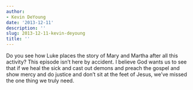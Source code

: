 ```yaml
---
author:
- Kevin DeYoung
date: '2013-12-11'
description: ''
slug: 2013-12-11-kevin-deyoung
title: ''
---
```

Do you see how Luke places the story of Mary and Martha after all this activity? This episode isn’t here by accident. I believe God wants us to see that if we heal the sick and cast out demons and preach the gospel and show mercy and do justice and don’t sit at the feet of Jesus, we’ve missed the one thing we truly need.



